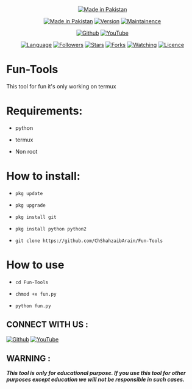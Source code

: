 <p align="center">
<a href="https://bit.ly/3bgtjYk"><img title="Made in Pakistan" src="https://img.shields.io/badge/MADE%20IN-Pakistan-SCRIPT?colorA=%23ff8100&colorB=%23017e40&colorC=%23ff0000&style=for-the-badge"></a>
</p>
<p align="center">
<a href="https://github.com/ChShahzaibArain"><img title="Made in Pakistan" src="https://img.shields.io/badge/Tool-Infect-green.svg"></a>
<a href="https://github.com/ChShahzaibArain"><img title="Version" src="https://img.shields.io/badge/Version-2.1-green.svg?style=flat-square"></a>
<a href="https://github.com/ChShahzaibArain"><img title="Maintainence" src="https://img.shields.io/badge/Maintained%3F-yes-green.svg"></a>
</p>

<p align="center">
<a href="https://github.com/ChShahzaibArain"><img title="Github" src="https://img.shields.io/badge/Ch Shahzaib-brightgreen?style=for-the-badge&logo=github"></a>
<a href="https://youtube.com/@ChShahzaibKing"><img title="YouTube" src="https://img.shields.io/badge/YouTube-Ch Shahzaib-red?style=for-the-badge&logo=Youtube"></a>
</p>
<p align="center">
<a href="https://github.com/ChShahzaibArain"><img title="Language" src="https://img.shields.io/badge/Made%20with-Bash-1f425f.svg?v=103"></a>
<a href="https://github.com/ChShahzaibArain"><img title="Followers" src="https://img.shields.io/github/followers/noob-hackers?color=blue&style=flat-square"></a>
<a href="https://github.com/ChShahzaibArain"><img title="Stars" src="https://img.shields.io/github/stars/noob-hackers/infect?color=red&style=flat-square"></a>
<a href="https://github.com/ChShahzaibArain"><img title="Forks" src="https://img.shields.io/github/forks/noob-hackers/infect?color=red&style=flat-square"></a>
<a href="https://github.com/ChShahzaibArain"><img title="Watching" src="https://img.shields.io/github/watchers/noob-hackers/infect?label=Watchers&color=blue&style=flat-square"></a>
<a href="https://github.com/ChShahzaibArain"><img title="Licence" src="https://img.shields.io/badge/License-MIT-blue.svg"></a>
</p>


# Fun-Tools
This tool for fun it's only working on termux 

# Requirements:

* python

* termux

* Non root

# How to install:

* `pkg update`

* `pkg upgrade`

* `pkg install git`

* `pkg install python python2`

* `git clone https://github.com/ChShahzaibArain/Fun-Tools`

# How to use

* `cd Fun-Tools`

* `chmod +x fun.py`

* `python fun.py`

## CONNECT WITH US :

<a href="https://github.com/ChShahzaibArain"><img title="Github" src="https://img.shields.io/badge/Ch Shahzaib-brightgreen?style=for-the-badge&logo=github"></a>
<a href="https://youtube.com/@ChShahzaibKing"><img title="YouTube" src="https://img.shields.io/badge/YouTube-Ch Shahzaib-red?style=for-the-badge&logo=Youtube"></a>

## WARNING : 
***This tool is only for educational purpose. If you use this tool for other purposes except education we will not be responsible in such cases.***
